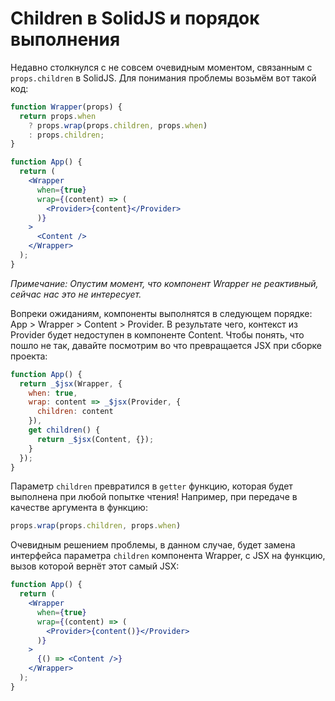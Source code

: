 # Children в SolidJS и порядок выполнения

Недавно столкнулся с не совсем очевидным моментом, связанным с `props.children` в SolidJS. Для понимания проблемы возьмём вот такой код:

```jsx
function Wrapper(props) {
  return props.when
    ? props.wrap(props.children, props.when)
    : props.children;
}

function App() {
  return (
    <Wrapper
      when={true}
      wrap={(content) => (
        <Provider>{content}</Provider>
      )}
    >
      <Content />
    </Wrapper>
  );
}
```

_Примечание: Опустим момент, что компонент Wrapper не реактивный, сейчас нас это не интересует._

Вопреки ожиданиям, компоненты выполнятся в следующем порядке: App > Wrapper > Content > Provider. В результате чего, контекст из Provider будет недоступен в компоненте Content. Чтобы понять, что пошло не так, давайте посмотрим во что превращается JSX при сборке проекта:

```javascript
function App() {
  return _$jsx(Wrapper, {
    when: true,
    wrap: content => _$jsx(Provider, {
      children: content
    }),
    get children() {
      return _$jsx(Content, {});
    }
  });
}
```

Параметр `children` превратился в `getter` функцию, которая будет выполнена при любой попытке чтения! Например, при передаче в качестве аргумента в функцию:

```javascript
props.wrap(props.children, props.when)
```

Очевидным решением проблемы, в данном случае, будет замена интерфейса параметра `children` компонента Wrapper, с JSX на функцию, вызов которой вернёт этот самый JSX:

```jsx
function App() {
  return (
    <Wrapper
      when={true}
      wrap={(content) => (
        <Provider>{content()}</Provider>
      )}
    >
      {() => <Content />}
    </Wrapper>
  );
}
```
